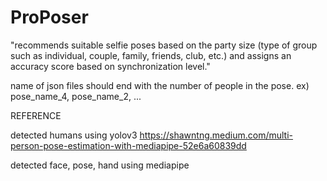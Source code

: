 # ProPoser

"recommends suitable selfie poses based on the party size (type of group such as individual, couple, family, friends, club, etc.) and assigns an accuracy score based on synchronization level."

name of json files should end with the number of people in the pose.
ex) pose_name_4, pose_name_2, ...

REFERENCE

detected humans using yolov3
https://shawntng.medium.com/multi-person-pose-estimation-with-mediapipe-52e6a60839dd

detected face, pose, hand using mediapipe
